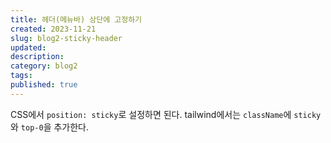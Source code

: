 ```yaml
---
title: 헤더(메뉴바) 상단에 고정하기
created: 2023-11-21
slug: blog2-sticky-header
updated:
description:
category: blog2
tags:
published: true
---
```


CSS에서 `position: sticky`로 설정하면 된다. tailwind에서는 `className`에 `sticky`와 `top-0`을 추가한다.

